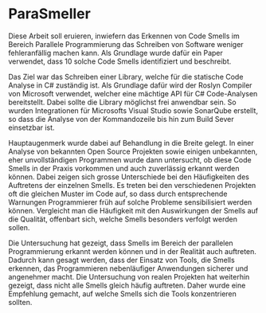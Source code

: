 # ParaSmeller

Diese Arbeit soll eruieren, inwiefern das Erkennen von Code Smells im Bereich Parallele Programmierung das Schreiben von Software weniger fehleranfällig machen kann. Als Grundlage wurde dafür ein Paper  verwendet, dass 10 solche Code Smells identifiziert und beschreibt.

Das Ziel war das Schreiben einer Library, welche für die statische Code Analyse in C# zuständig ist. Als Grundlage dafür wird der Roslyn Compiler von Microsoft verwendet, welcher eine mächtige API für C# Code-Analysen bereitstellt. Dabei sollte die Library möglichst frei anwendbar sein. So wurden Integrationen für Microsofts Visual Studio sowie SonarQube erstellt, so dass die Analyse von der Kommandozeile bis hin zum Build Sever einsetzbar ist. 

Hauptaugenmerk wurde dabei auf Behandlung in die Breite gelegt. In einer Analyse von bekannten Open Source Projekten sowie einigen unbekannten, eher unvollständigen Programmen wurde dann untersucht, ob diese Code Smells in der Praxis vorkommen und auch zuverlässig erkannt werden können. Dabei zeigen sich grosse Unterschiede bei den Häufigkeiten des Auftretens der einzelnen Smells. Es treten bei den verschiedenen Projekten oft die gleichen Muster im Code auf, so dass durch entsprechende Warnungen Programmierer früh auf solche Probleme sensibilisiert werden können. Vergleicht man die Häufigkeit mit den Auswirkungen der Smells auf die Qualität, offenbart sich, welche Smells besonders verfolgt werden sollen.

Die Untersuchung hat gezeigt, dass Smells im Bereich der parallelen Programmierung erkannt werden können und in der Realität auch auftreten. Dadurch kann gesagt werden, dass der Einsatz von Tools, die Smells erkennen, das Programmieren nebenläufiger Anwendungen sicherer und angenehmer macht. Die Untersuchung von realen Projekten hat weiterhin gezeigt, dass nicht alle Smells gleich häufig auftreten. Daher wurde eine Empfehlung gemacht, auf welche Smells sich die Tools konzentrieren sollten.
